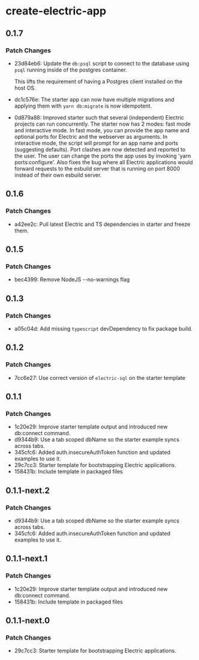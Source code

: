 # create-electric-app

## 0.1.7

### Patch Changes

- 23d84eb6: Update the `db:psql` script to connect to the database using `psql` running inside of the postgres container.

  This lifts the requirement of having a Postgres client installed on the host OS.

- dc1c576e: The starter app can now have multiple migrations and applying them with `yarn db:migrate` is now idempotent.
- 0d879a88: Improved starter such that several (independent) Electric projects can run concurrently.
  The starter now has 2 modes: fast mode and interactive mode.
  In fast mode, you can provide the app name and optional ports for Electric and the webserver as arguments.
  In interactive mode, the script will prompt for an app name and ports (suggesting defaults).
  Port clashes are now detected and reported to the user.
  The user can change the ports the app uses by invoking 'yarn ports:configure'.
  Also fixes the bug where all Electric applications would forward requests to the esbuild server that is running on port 8000 instead of their own esbuild server.

## 0.1.6

### Patch Changes

- a42ee2c: Pull latest Electric and TS dependencies in starter and freeze them.

## 0.1.5

### Patch Changes

- bec4399: Remove NodeJS --no-warnings flag

## 0.1.3

### Patch Changes

- a05c04d: Add missing `typescript` devDependency to fix package build.

## 0.1.2

### Patch Changes

- 7cc6e27: Use correct version of `electric-sql` on the starter template

## 0.1.1

### Patch Changes

- 1c20e29: Improve starter template output and introduced new db:connect command.
- d9344b9: Use a tab scoped dbName so the starter example syncs across tabs.
- 345cfc6: Added auth.insecureAuthToken function and updated examples to use it.
- 29c7cc3: Starter template for bootstrapping Electric applications.
- 158431b: Include template in packaged files

## 0.1.1-next.2

### Patch Changes

- d9344b9: Use a tab scoped dbName so the starter example syncs across tabs.
- 345cfc6: Added auth.insecureAuthToken function and updated examples to use it.

## 0.1.1-next.1

### Patch Changes

- 1c20e29: Improve starter template output and introduced new db:connect command.
- 158431b: Include template in packaged files

## 0.1.1-next.0

### Patch Changes

- 29c7cc3: Starter template for bootstrapping Electric applications.
